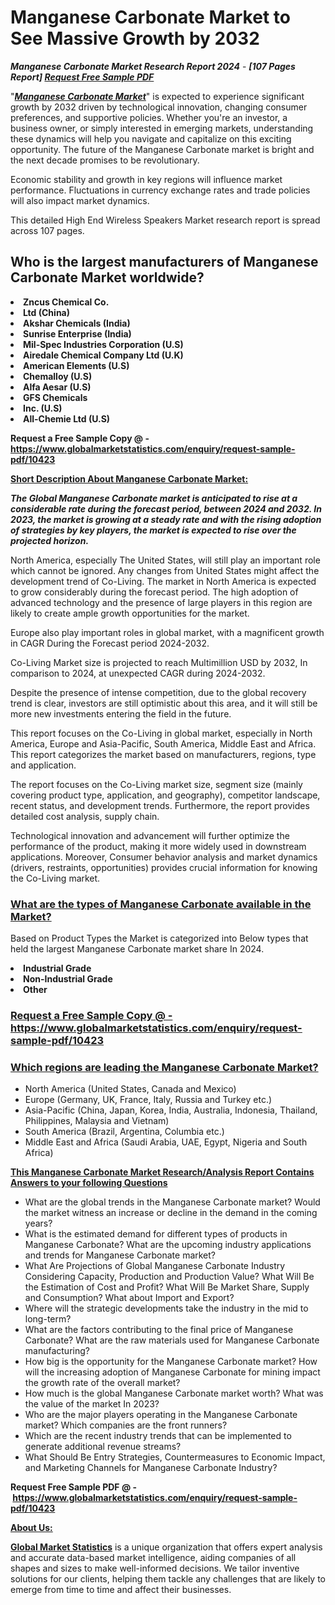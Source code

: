 <h1>Manganese Carbonate Market to See Massive Growth by 2032</h1><p><em><strong>Manganese Carbonate Market Research Report 2024</strong></em>&nbsp;-&nbsp;<em><strong>[107 Pages Report] </strong></em><em><strong><a href="https://www.globalmarketstatistics.com/enquiry/request-sample-pdf/10423">Request Free Sample PDF</a></strong></em></p><p>"<a style="font-style: italic; font-weight: bold;" href="https://www.globalmarketstatistics.com/market-reports/manganese-carbonate-market-10423">Manganese Carbonate Market</a>" is expected to experience significant growth by 2032 driven by technological innovation, changing consumer preferences, and supportive policies. Whether you're an investor, a business owner, or simply interested in emerging markets, understanding these dynamics will help you navigate and capitalize on this exciting opportunity. The future of the&nbsp;Manganese Carbonate market is bright and the next decade promises to be revolutionary.</p><p>Economic stability and growth in key regions will influence market performance. Fluctuations in currency exchange rates and trade policies will also impact market dynamics.</p><p>This detailed&nbsp;High End Wireless Speakers Market research report is spread across 107 pages.</p><h2><strong>Who is the largest manufacturers of Manganese Carbonate Market worldwide?</strong></h2><p><strong><li>Zncus Chemical Co.<li>Ltd (China)<li>Akshar Chemicals (India)<li>Sunrise Enterprise (India)<li>Mil-Spec Industries Corporation (U.S)<li>Airedale Chemical Company Ltd (U.K)<li>American Elements (U.S)<li>Chemalloy (U.S)<li>Alfa Aesar (U.S)<li>GFS Chemicals<li>Inc. (U.S)<li>All-Chemie Ltd (U.S)</strong></p><p><strong>Request a Free Sample Copy @ - <a href="https://www.globalmarketstatistics.com/enquiry/request-sample-pdf/10423">https://www.globalmarketstatistics.com/enquiry/request-sample-pdf/10423</a></strong></p><p><strong><u>Short Description About Manganese Carbonate Market:</u></strong></p><p><strong><em>The Global Manganese Carbonate market is anticipated to rise at a considerable rate during the forecast period, between 2024 and 2032. In 2023, the market is growing at a steady rate and with the rising adoption of strategies by key players, the market is expected to rise over the projected horizon.</em></strong></p><p>North America, especially The United States, will still play an important role which cannot be ignored. Any changes from United States might affect the development trend of Co-Living. The market in North America is expected to grow considerably during the forecast period. The high adoption of advanced technology and the presence of large players in this region are likely to create ample growth opportunities for the market.</p><p>Europe also play important roles in global market, with a magnificent growth in CAGR During the Forecast period 2024-2032.</p><p>Co-Living Market size is projected to reach Multimillion USD by 2032, In comparison to 2024, at unexpected CAGR during 2024-2032.</p><p>Despite the presence of intense competition, due to the global recovery trend is clear, investors are still optimistic about this area, and it will still be more new investments entering the field in the future.</p><p>This report focuses on the Co-Living in global market, especially in North America, Europe and Asia-Pacific, South America, Middle East and Africa. This report categorizes the market based on manufacturers, regions, type and application.</p><p>The report focuses on the Co-Living market size, segment size (mainly covering product type, application, and geography), competitor landscape, recent status, and development trends. Furthermore, the report provides detailed cost analysis, supply chain.</p><p>Technological innovation and advancement will further optimize the performance of the product, making it more widely used in downstream applications. Moreover, Consumer behavior analysis and market dynamics (drivers, restraints, opportunities) provides crucial information for knowing the Co-Living market.</p><h3 class="rank-math-question "><span style="text-decoration: underline;">What are the types of Manganese Carbonate available in the Market?</span></h3><p>Based on Product Types the Market is categorized into Below types that held the largest Manganese Carbonate market share In 2024.</p><p><strong><li>Industrial Grade<li>Non-Industrial Grade<li>Other</strong></p><h3 class="rank-math-question "><span style="text-decoration: underline;">Request a Free Sample Copy @ - <a href="https://www.globalmarketstatistics.com/enquiry/request-sample-pdf/10423">https://www.globalmarketstatistics.com/enquiry/request-sample-pdf/10423</a></span></h3><h3 class="rank-math-question "><span style="text-decoration: underline;">Which regions are leading the Manganese Carbonate Market?</span></h3><ul><li>North America (United States, Canada and Mexico)</li><li>Europe (Germany, UK, France, Italy, Russia and Turkey etc.)</li><li>Asia-Pacific (China, Japan, Korea, India, Australia, Indonesia, Thailand, Philippines, Malaysia and Vietnam)</li><li>South America (Brazil, Argentina, Columbia etc.)</li><li>Middle East and Africa (Saudi Arabia, UAE, Egypt, Nigeria and South Africa)</li></ul><p><strong><u>This Manganese Carbonate Market Research/Analysis Report Contains Answers to your following Questions</u></strong></p><ul><li>What are the global trends in the Manganese Carbonate market? Would the market witness an increase or decline in the demand in the coming years?</li><li>What is the estimated demand for different types of products in Manganese Carbonate? What are the upcoming industry applications and trends for Manganese Carbonate market?</li><li>What Are Projections of Global Manganese Carbonate Industry Considering Capacity, Production and Production Value? What Will Be the Estimation of Cost and Profit? What Will Be Market Share, Supply and Consumption? What about Import and Export?</li><li>Where will the strategic developments take the industry in the mid to long-term?</li><li>What are the factors contributing to the final price of Manganese Carbonate? What are the raw materials used for Manganese Carbonate manufacturing?</li><li>How big is the opportunity for the Manganese Carbonate market? How will the increasing adoption of Manganese Carbonate for mining impact the growth rate of the overall market?</li><li>How much is the global Manganese Carbonate market worth? What was the value of the market In 2023?</li><li>Who are the major players operating in the Manganese Carbonate market? Which companies are the front runners?</li><li>Which are the recent industry trends that can be implemented to generate additional revenue streams?</li><li>What Should Be Entry Strategies, Countermeasures to Economic Impact, and Marketing Channels for Manganese Carbonate Industry?</li></ul><p><strong>Request Free Sample PDF @ -&nbsp;<a href="https://www.globalmarketstatistics.com/enquiry/request-sample-pdf/10423">https://www.globalmarketstatistics.com/enquiry/request-sample-pdf/10423</a></strong></p><p><strong><u>About Us:</u></strong></p><p><strong><a href="https://www.globalmarketstatistics.com/">Global Market Statistics</a></strong> is a unique organization that offers expert analysis and accurate data-based market intelligence, aiding companies of all shapes and sizes to make well-informed decisions. We tailor inventive solutions for our clients, helping them tackle any challenges that are likely to emerge from time to time and affect their businesses.</p>
